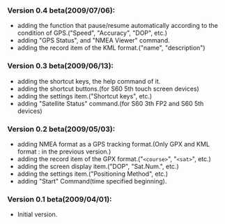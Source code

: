 ### Version 0.4 beta(2009/07/06): ###
  * adding the function that pause/resume automatically according to the condition of GPS.("Speed", "Accuracy", "DOP", etc.)
  * adding "GPS Status", and "NMEA Viewer" command.
  * adding the record item of the KML format.("name", "description")

### Version 0.3 beta(2009/06/13): ###
  * adding the shortcut keys, the help command of it.
  * adding the shortcut buttons.(for S60 5th touch screen devices)
  * adding the settings item.("Shortcut keys", etc.)
  * adding "Satellite Status" command.(for S60 3th FP2 and S60 5th devices)

### Version 0.2 beta(2009/05/03): ###
  * adding NMEA format as a GPS tracking format.(Only GPX and KML format : in the previous version.)
  * adding the record item of the GPX format.("`<course>`", "`<sat>`", etc.)
  * adding the screen display item.("DOP", "Sat.Num.", etc.)
  * adding the settings item.("Positioning Method", etc.)
  * adding "Start" Command(time specified beginning).

### Version 0.1 beta(2009/04/01): ###
  * Initial version.